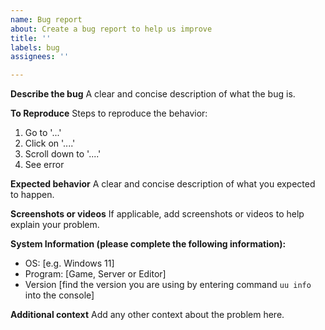 ```yaml
---
name: Bug report
about: Create a bug report to help us improve
title: ''
labels: bug
assignees: ''

---
```


**Describe the bug**
A clear and concise description of what the bug is.

**To Reproduce**
Steps to reproduce the behavior:
1. Go to '...'
2. Click on '....'
3. Scroll down to '....'
4. See error

**Expected behavior**
A clear and concise description of what you expected to happen.

**Screenshots or videos**
If applicable, add screenshots or videos to help explain your problem.

**System Information (please complete the following information):**
 - OS: [e.g. Windows 11]
 - Program: [Game, Server or Editor]
 - Version [find the version you are using by entering command `uu info` into the console]

**Additional context**
Add any other context about the problem here.
